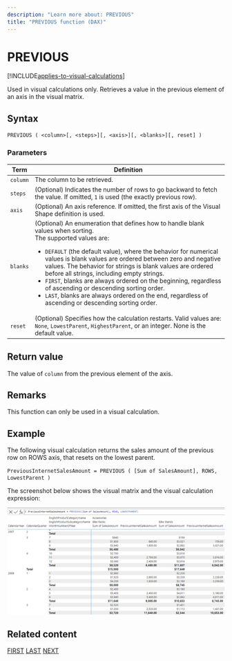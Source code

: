 ```yaml
---
description: "Learn more about: PREVIOUS"
title: "PREVIOUS function (DAX)"
---
```


# PREVIOUS

[!INCLUDE[applies-to-visual-calculations](includes/applies-to-visual-calculations.md)]

Used in visual calculations only. Retrieves a value in the previous element of an axis in the visual matrix.

## Syntax

```dax
PREVIOUS ( <column>[, <steps>][, <axis>][, <blanks>][, reset] )
```

### Parameters

|Term|Definition|
|--------|--------------|
|`column`|The column to be retrieved.|
|`steps`| (Optional) Indicates the number of rows to go backward to fetch the value. If omitted, `1` is used (the exactly previous row).|
|`axis`|(Optional) An axis reference. If omitted, the first axis of the Visual Shape definition is used.|
|`blanks`|(Optional) An enumeration that defines how to handle blank values when sorting. </br>The supported values are:<ul><li>`DEFAULT` (the default value), where the behavior for numerical values is blank values are ordered between zero and negative values. The behavior for strings is blank values are ordered before all strings, including empty strings.</li><li>`FIRST`, blanks are always ordered on the beginning, regardless of ascending or descending sorting order.</li><li>`LAST`, blanks are always ordered on the end, regardless of ascending or descending sorting order. </li></ul>|
|`reset`|(Optional) Specifies how the calculation restarts. Valid values are: `None`, `LowestParent`, `HighestParent`, or an integer. None is the default value.|

## Return value

The value of `column` from the previous element of the axis.

## Remarks

This function can only be used in a visual calculation.

## Example

The following visual calculation returns the sales amount of the previous row on ROWS axis, that resets on the lowest parent. 

```dax
PreviousInternetSalesAmount = PREVIOUS ( [Sum of SalesAmount], ROWS, LowestParent )
```

The screenshot below shows the visual matrix and the visual calculation expression:

![DAX visual calculation](media/dax-queries/dax-visualcalc-previous.png)

## Related content

[FIRST](first-function-dax.md)
[LAST](last-function-dax.md)
[NEXT](next-function-dax.md)
